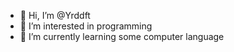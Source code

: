 - 👋 Hi, I’m @Yrddft
- 👀 I’m interested in programming 
- 🌱 I’m currently learning some computer language 

<!---
Yrddft/Yrddft is a ✨ special ✨ repository because its `README.md` (this file) appears on your GitHub profile.
You can click the Preview link to take a look at your changes.
--->
